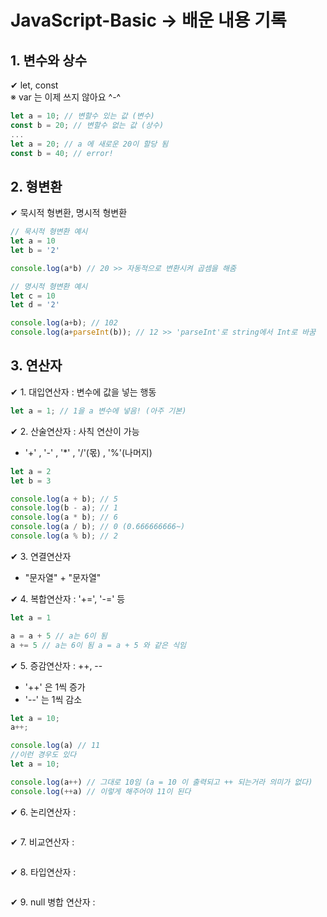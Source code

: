 # JavaScript-Basic → 배운 내용 기록
## 1. 변수와 상수
✔ let, const<br>
※ var 는 이제 쓰지 않아요 ^-^
```javascript
let a = 10; // 변할수 있는 값 (변수)
const b = 20; // 변할수 없는 값 (상수)
...
let a = 20; // a 에 새로운 20이 할당 됨
const b = 40; // error!
```

## 2. 형변환
✔ 묵시적 형변환, 명시적 형변환
```javascript
// 묵시적 형변환 예시
let a = 10
let b = '2'

console.log(a*b) // 20 >> 자동적으로 변환시켜 곱셈을 해줌

// 명시적 형변환 예시
let c = 10
let d = '2'

console.log(a+b); // 102
console.log(a+parseInt(b)); // 12 >> 'parseInt'로 string에서 Int로 바꿈
```

## 3. 연산자
✔ 1. 대입연산자 : 변수에 값을 넣는 행동
```javascript
let a = 1; // 1을 a 변수에 넣음! (아주 기본)
```

✔ 2. 산술연산자 : 사칙 연산이 가능<br>
+ '+' , '-' , '*' , '/'(몫) , '%'(나머지)
```javascript
let a = 2
let b = 3

console.log(a + b); // 5
console.log(b - a); // 1
console.log(a * b); // 6
console.log(a / b); // 0 (0.666666666~)
console.log(a % b); // 2
```

✔ 3. 연결연산자<br>
+ "문자열" + "문자열"

✔ 4. 복합연산자 : '+=', '-=' 등
```javascript
let a = 1

a = a + 5 // a는 6이 됨
a += 5 // a는 6이 됨 a = a + 5 와 같은 식임
```

✔ 5. 증감연산자 : ++, --
+ '++' 은 1씩 증가<br>
+ '--' 는 1씩 감소
```javascript
let a = 10;
a++;

console.log(a) // 11
//이런 경우도 있다
let a = 10;

console.log(a++) // 그대로 10임 (a = 10 이 출력되고 ++ 되는거라 의미가 없다)
console.log(++a) // 이렇게 해주어야 11이 된다
```

✔ 6. 논리연산자 : 
```javascript

```

✔ 7. 비교연산자 : 
```javascript

```

✔ 8. 타입연산자 : 
```javascript

```

✔ 9. null 병합 연산자 : 
```javascript

```
